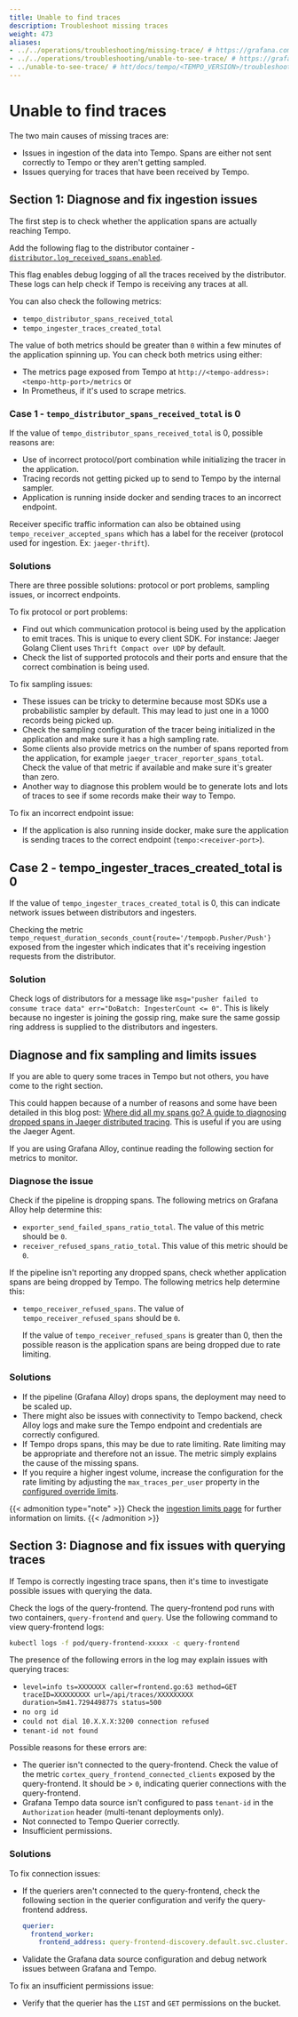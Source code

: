 ```yaml
---
title: Unable to find traces
description: Troubleshoot missing traces
weight: 473
aliases:
- ../../operations/troubleshooting/missing-trace/ # https://grafana.com/docs/tempo/<TEMPO_VERSION>/operations/troubleshooting/missing-trace/
- ../../operations/troubleshooting/unable-to-see-trace/ # https://grafana.com/docs/tempo/<TEMPO_VERSION>/operations/troubleshooting/unable-to-see-trace/
- ../unable-to-see-trace/ # htt/docs/tempo/<TEMPO_VERSION>/troubleshooting/unable-to-see-trace/
---
```


# Unable to find traces

The two main causes of missing traces are:

- Issues in ingestion of the data into Tempo. Spans are either not sent correctly to Tempo or they aren't getting sampled.
- Issues querying for traces that have been received by Tempo.

## Section 1: Diagnose and fix ingestion issues

The first step is to check whether the application spans are actually reaching Tempo.

Add the following flag to the distributor container - [`distributor.log_received_spans.enabled`](https://github.com/grafana/tempo/blob/57da4f3fd5d2966e13a39d27dbed4342af6a857a/modules/distributor/config.go#L55).

This flag enables debug logging of all the traces received by the distributor. These logs can help check if Tempo is receiving any traces at all.

You can also check the following metrics:

- `tempo_distributor_spans_received_total`
- `tempo_ingester_traces_created_total`

The value of both metrics should be greater than `0` within a few minutes of the application spinning up.
You can check both metrics using either:

- The metrics page exposed from Tempo at `http://<tempo-address>:<tempo-http-port>/metrics` or
- In Prometheus, if it's used to scrape metrics.

### Case 1 - `tempo_distributor_spans_received_total` is 0

If the value of `tempo_distributor_spans_received_total` is 0, possible reasons are:

- Use of incorrect protocol/port combination while initializing the tracer in the application.
- Tracing records not getting picked up to send to Tempo by the internal sampler.
- Application is running inside docker and sending traces to an incorrect endpoint.

Receiver specific traffic information can also be obtained using `tempo_receiver_accepted_spans` which has a label for the receiver (protocol used for ingestion. Ex: `jaeger-thrift`).

### Solutions

There are three possible solutions: protocol or port problems, sampling issues, or incorrect endpoints.

To fix protocol or port problems:

- Find out which communication protocol is being used by the application to emit traces. This is unique to every client SDK. For instance: Jaeger Golang Client uses `Thrift Compact over UDP` by default.
- Check the list of supported protocols and their ports and ensure that the correct combination is being used.

To fix sampling issues:

- These issues can be tricky to determine because most SDKs use a probabilistic sampler by default. This may lead to just one in a 1000 records being picked up.
- Check the sampling configuration of the tracer being initialized in the application and make sure it has a high sampling rate.
- Some clients also provide metrics on the number of spans reported from the application, for example `jaeger_tracer_reporter_spans_total`. Check the value of that metric if available and make sure it's greater than zero.
- Another way to diagnose this problem would be to generate lots and lots of traces to see if some records make their way to Tempo.

To fix an incorrect endpoint issue:

- If the application is also running inside docker, make sure the application is sending traces to the correct endpoint (`tempo:<receiver-port>`).

## Case 2 - tempo_ingester_traces_created_total is 0

If the value of `tempo_ingester_traces_created_total` is 0, this can indicate network issues between distributors and ingesters.

Checking the metric `tempo_request_duration_seconds_count{route='/tempopb.Pusher/Push'}` exposed from the ingester which indicates that it's receiving ingestion requests from the distributor.

### Solution

Check logs of distributors for a message like `msg="pusher failed to consume trace data" err="DoBatch: IngesterCount <= 0"`.
This is likely because no ingester is joining the gossip ring, make sure the same gossip ring address is supplied to the distributors and ingesters.

## Diagnose and fix sampling and limits issues

If you are able to query some traces in Tempo but not others, you have come to the right section.

This could happen because of a number of reasons and some have been detailed in this blog post:
[Where did all my spans go? A guide to diagnosing dropped spans in Jaeger distributed tracing](/blog/2020/07/09/where-did-all-my-spans-go-a-guide-to-diagnosing-dropped-spans-in-jaeger-distributed-tracing/).
This is useful if you are using the Jaeger Agent.

If you are using Grafana Alloy, continue reading the following section for metrics to monitor.

### Diagnose the issue

Check if the pipeline is dropping spans. The following metrics on Grafana Alloy help determine this:

- `exporter_send_failed_spans_ratio_total`. The value of this metric should be `0`.
- `receiver_refused_spans_ratio_total`. This value of this metric should be `0`.

If the pipeline isn't reporting any dropped spans, check whether application spans are being dropped by Tempo. The following metrics help determine this:

- `tempo_receiver_refused_spans`. The value of `tempo_receiver_refused_spans` should be `0`.

  If the value of `tempo_receiver_refused_spans` is greater than 0, then the possible reason is the application spans are being dropped due to rate limiting.

### Solutions

- If the pipeline (Grafana Alloy) drops spans, the deployment may need to be scaled up.
- There might also be issues with connectivity to Tempo backend, check Alloy logs and make sure the Tempo endpoint and credentials are correctly configured.
- If Tempo drops spans, this may be due to rate limiting.
  Rate limiting may be appropriate and therefore not an issue. The metric simply explains the cause of the missing spans.
- If you require a higher ingest volume, increase the configuration for the rate limiting by adjusting the `max_traces_per_user` property in the [configured override limits](https://grafana.com/docs/tempo/<TEMPO_VERSION>/configuration/#standard-overrides).

{{< admonition type="note" >}}
Check the [ingestion limits page](https://grafana.com/docs/tempo/<TEMPO_VERSION>/configuration/#overrides) for further information on limits.
{{< /admonition >}}

## Section 3: Diagnose and fix issues with querying traces

If Tempo is correctly ingesting trace spans, then it's time to investigate possible issues with querying the data.

Check the logs of the query-frontend. The query-frontend pod runs with two containers, `query-frontend` and `query`.
Use the following command to view query-frontend logs:

```bash
kubectl logs -f pod/query-frontend-xxxxx -c query-frontend
```

The presence of the following errors in the log may explain issues with querying traces:

- `level=info ts=XXXXXXX caller=frontend.go:63 method=GET traceID=XXXXXXXXX url=/api/traces/XXXXXXXXX duration=5m41.729449877s status=500`
- `no org id`
- `could not dial 10.X.X.X:3200 connection refused`
- `tenant-id not found`

Possible reasons for these errors are:

- The querier isn't connected to the query-frontend. Check the value of the metric `cortex_query_frontend_connected_clients` exposed by the query-frontend.
  It should be > `0`, indicating querier connections with the query-frontend.
- Grafana Tempo data source isn't configured to pass `tenant-id` in the `Authorization` header (multi-tenant deployments only).
- Not connected to Tempo Querier correctly.
- Insufficient permissions.

### Solutions

To fix connection issues:

  - If the queriers aren't connected to the query-frontend, check the following section in the querier configuration and verify the query-frontend address.

    ```yaml
    querier:
      frontend_worker:
        frontend_address: query-frontend-discovery.default.svc.cluster.local:9095
    ```
  - Validate the Grafana data source configuration and debug network issues between Grafana and Tempo.

To fix an insufficient permissions issue:

  - Verify that the querier has the `LIST` and `GET` permissions on the bucket.
